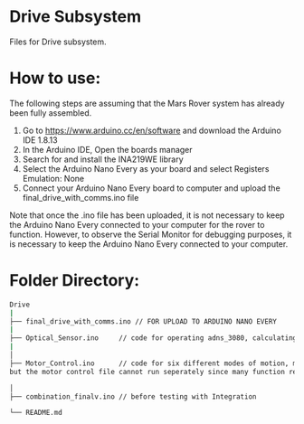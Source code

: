 # Drive Subsystem

Files for Drive subsystem.

# How to use:
The following steps are assuming that the Mars Rover system has already been fully assembled.
1. Go to https://www.arduino.cc/en/software and download the Arduino IDE 1.8.13
2. In the Arduino IDE, Open the boards manager
3. Search for and install the INA219WE library
4. Select the Arduino Nano Every as your board and select Registers Emulation: None
5. Connect your Arduino Nano Every board to computer and upload the final_drive_with_comms.ino file

Note that once the .ino file has been uploaded, it is not necessary to keep the Arduino Nano Every connected to your computer for the rover to function.
However, to observe the Serial Monitor for debugging purposes, it is necessary to keep the Arduino Nano Every connected to your computer.

# Folder Directory:
```bash
Drive
|
├── final_drive_with_comms.ino // FOR UPLOAD TO ARDUINO NANO EVERY
|
├── Optical_Sensor.ino     // code for operating adns_3080, calculating steering direction and     estimating exact coordinate
|
│                  
├── Motor_Control.ino      // code for six different modes of motion, move by distance or angle and more complex function like polar coordinate control ,obstacle detection and avoidance.
but the motor control file cannot run seperately since many function require the position information and the input from other subsystems.

│   
├── combination_finalv.ino // before testing with Integration

└── README.md
```
